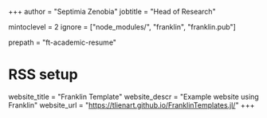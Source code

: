 +++
author = "Septimia Zenobia"
jobtitle = "Head of Research"

mintoclevel = 2
ignore = ["node_modules/", "franklin", "franklin.pub"]

prepath = "ft-academic-resume"

# RSS setup
website_title = "Franklin Template"
website_descr = "Example website using Franklin"
website_url   = "https://tlienart.github.io/FranklinTemplates.jl/"
+++
